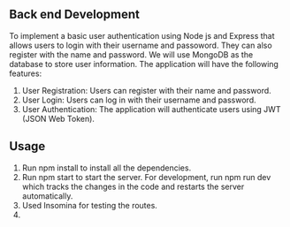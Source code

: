 ## Back end Development
 To implement a basic user authentication using Node js and Express that allows users to login with their username and passoword. They can also register with the name and password. We will use MongoDB as the database to store user information. The application will have the following features:
1. User Registration: Users can register with their name and password.
2. User Login: Users can log in with their username and password.
3. User Authentication: The application will authenticate users using JWT (JSON Web Token).
## Usage
1. Run npm install to install all the dependencies.
2. Run npm start to start the server. For development, run npm run dev which tracks the changes in the code and restarts the server automatically.
3. Used Insomina for testing the routes.
4.  